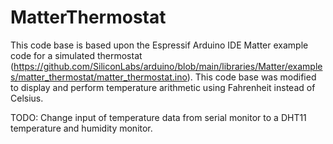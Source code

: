 # MatterThermostat

This code base is based upon the Espressif Arduino IDE Matter example code for a simulated thermostat (https://github.com/SiliconLabs/arduino/blob/main/libraries/Matter/examples/matter_thermostat/matter_thermostat.ino). This code base was modified to display and perform temperature arithmetic using Fahrenheit instead of Celsius. 

TODO:
Change input of temperature data from serial monitor to a DHT11 temperature and humidity monitor.

